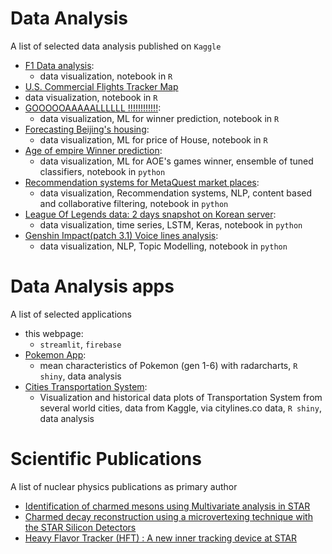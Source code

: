 # Data Analysis

A list of selected data analysis published on `Kaggle`
                                                          
- [F1 Data analysis](https://www.kaggle.com/code/jonathanbouchet/f1-data-analysis):
    - data visualization, notebook in `R`                          
- [U.S. Commercial Flights Tracker Map](https://www.kaggle.com/code/jonathanbouchet/u-s-commercial-flights-tracker-map)
- data visualization, notebook in `R`  
- [GOOOOOAAAAALLLLLL !!!!!!!!!!!!](https://www.kaggle.com/code/jonathanbouchet/goooooaaaaallllll):
    - data visualization, ML for winner prediction, notebook in `R`  
- [Forecasting Beijing's housing](https://www.kaggle.com/code/jonathanbouchet/forecasting-beijing-s-housing):
    - data visualization, ML for price of House, notebook in `R`
- [Age of empire Winner prediction](https://www.kaggle.com/code/jonathanbouchet/base-dataset-winner-s-prediction):
    - data visualization, ML for AOE's games winner, ensemble of tuned classifiers, notebook in `python`
- [Recommendation systems for MetaQuest market places](https://www.kaggle.com/code/jonathanbouchet/recommendation-systems-for-metaquest-market-places):
    - data visualization, Recommendation systems, NLP, content based and collaborative filtering, notebook in `python`
- [League Of Legends data: 2 days snapshot on Korean server](https://www.kaggle.com/code/jonathanbouchet/lol-data-2-days-snapshot-on-kr-server):
    - data visualization, time series, LSTM, Keras, notebook in `python` 
- [Genshin Impact(patch 3.1) Voice lines analysis](https://www.kaggle.com/code/jonathanbouchet/genshin-impact-patch-3-1-voice-lines-analysis):
    - data visualization, NLP, Topic Modelling, notebook in `python`  


# Data Analysis apps

A list of selected applications

- this webpage:
    - `streamlit`, `firebase`
- [Pokemon App](https://jonathanbouchet.shinyapps.io/pokeData/):
    - mean characteristics of Pokemon (gen 1-6) with radarcharts, `R shiny`, data analysis 
- [Cities Transportation System](https://jonathanbouchet.shinyapps.io/transport_visualization/):
    - Visualization and historical data plots of Transportation System from several world cities, data from Kaggle, via citylines.co data, `R shiny`, data analysis  


# Scientific Publications

A list of nuclear physics publications as primary author

- [Identification of charmed mesons using Multivariate analysis in STAR](https://iopscience.iop.org/article/10.1088/1742-6596/396/2/022007/meta)
- [Charmed decay reconstruction using a microvertexing technique with the STAR Silicon Detectors](https://pos.sissa.it/cgi-bin/reader/contribution.cgi?id=135/031)
- [Heavy Flavor Tracker (HFT) : A new inner tracking device at STAR](https://arxiv.org/abs/0907.3407)
                    
